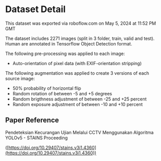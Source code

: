 
Dataset Detail
==============

This dataset was exported via roboflow.com on May 5, 2024 at 11:52 PM GMT

The dataset includes 2271 images (split in 3 folder, train, valid and test).
Human are annotated in Tensorflow Object Detection format.

The following pre-processing was applied to each image:

* Auto-orientation of pixel data (with EXIF-orientation stripping)

The following augmentation was applied to create 3 versions of each source image:

* 50% probability of horizontal flip
* Random rotation of between -5 and +5 degrees
* Random brigthness adjustment of between -25 and +25 percent
* Random exposure adjustment of between -10 and +10 percent

## Paper Reference



Pendeteksian Kecurangan Ujian Melalui CCTV Menggunakan Algoritma YOLOv5 - STAINS Proceeding

([https://doi.org/10.29407/stains.v3i1.4360](https://doi.org/10.29407/stains.v3i1.4360))
